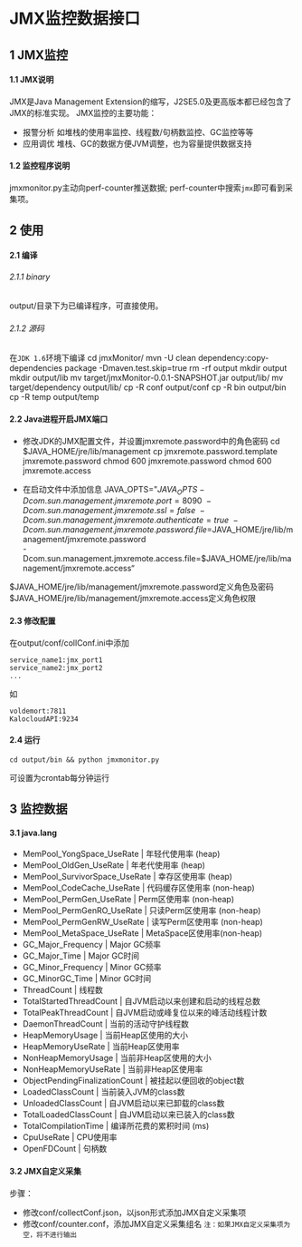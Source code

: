 # JMX监控数据接口

## 1 JMX监控
#### 1.1 JMX说明
JMX是Java Management Extension的缩写，J2SE5.0及更高版本都已经包含了JMX的标准实现。
JMX监控的主要功能：
- 报警分析
  如堆栈的使用率监控、线程数/句柄数监控、GC监控等等
- 应用调优
  堆栈、GC的数据方便JVM调整，也为容量提供数据支持

#### 1.2 监控程序说明
jmxmonitor.py主动向perf-counter推送数据;
perf-counter中搜索`jmx`即可看到采集项。

## 2 使用
#### 2.1 编译
###### 2.1.1 binary
output/目录下为已编译程序，可直接使用。

###### 2.1.2 源码
在`JDK 1.6`环境下编译
cd jmxMonitor/
mvn -U clean dependency:copy-dependencies package -Dmaven.test.skip=true
rm -rf output
mkdir output
mkdir output/lib
mv target/jmxMonitor-0.0.1-SNAPSHOT.jar output/lib/
mv target/dependency output/lib/
cp -R conf output/conf
cp -R bin output/bin
cp -R temp output/temp

#### 2.2 Java进程开启JMX端口
- 修改JDK的JMX配置文件，并设置jmxremote.password中的角色密码
cd $JAVA_HOME/jre/lib/management
cp jmxremote.password.template jmxremote.password
chmod 600 jmxremote.password
chmod 600 jmxremote.access

- 在启动文件中添加信息
JAVA_OPTS="$JAVA_OPTS -Dcom.sun.management.jmxremote.port=8090 \
-Dcom.sun.management.jmxremote.ssl=false \
-Dcom.sun.management.jmxremote.authenticate=true \
-Dcom.sun.management.jmxremote.password.file=$JAVA_HOME/jre/lib/management/jmxremote.password \
-Dcom.sun.management.jmxremote.access.file=$JAVA_HOME/jre/lib/management/jmxremote.access“

$JAVA_HOME/jre/lib/management/jmxremote.password定义角色及密码
$JAVA_HOME/jre/lib/management/jmxremote.access定义角色权限

#### 2.3 修改配置
在output/conf/collConf.ini中添加
```
service_name1:jmx_port1
service_name2:jmx_port2
...
```

如
```
voldemort:7811
KalocloudAPI:9234
```

#### 2.4 运行
```
cd output/bin && python jmxmonitor.py
```
可设置为crontab每分钟运行

## 3 监控数据
#### 3.1 java.lang
- MemPool_YongSpace_UseRate     | 年轻代使用率 (heap)
- MemPool_OldGen_UseRate        | 年老代使用率 (heap)
- MemPool_SurvivorSpace_UseRate | 幸存区使用率 (heap)
- MemPool_CodeCache_UseRate     | 代码缓存区使用率 (non-heap)
- MemPool_PermGen_UseRate       | Perm区使用率 (non-heap)
- MemPool_PermGenRO_UseRate     | 只读Perm区使用率 (non-heap)
- MemPool_PermGenRW_UseRate     | 读写Perm区使用率 (non-heap)
- MemPool_MetaSpace_UseRate     | MetaSpace区使用率(non-heap)
- GC_Major_Frequency | Major GC频率
- GC_Major_Time      | Major GC时间
- GC_Minor_Frequency | Minor GC频率
- GC_MinorGC_Time    | Minor GC时间
- ThreadCount             | 线程数
- TotalStartedThreadCount | 自JVM启动以来创建和启动的线程总数
- TotalPeakThreadCount    | 自JVM启动或峰复位以来的峰活动线程计数
- DaemonThreadCount       | 当前的活动守护线程数
- HeapMemoryUsage                | 当前Heap区使用的大小
- HeapMemoryUseRate              | 当前Heap区使用率
- NonHeapMemoryUsage             | 当前非Heap区使用的大小
- NonHeapMemoryUseRate           | 当前非Heap区使用率
- ObjectPendingFinalizationCount | 被挂起以便回收的object数
- LoadedClassCount      | 当前装入JVM的class数
- UnloadedClassCount    | 自JVM启动以来已卸载的class数
- TotalLoadedClassCount | 自JVM启动以来已装入的class数
- TotalCompilationTime | 编译所花费的累积时间 (ms)
- CpuUseRate  | CPU使用率
- OpenFDCount | 句柄数

#### 3.2 JMX自定义采集
步骤：
- 修改conf/collectConf.json，以json形式添加JMX自定义采集项
- 修改conf/counter.conf，添加JMX自定义采集组名
`注：如果JMX自定义采集项为空，将不进行输出`
